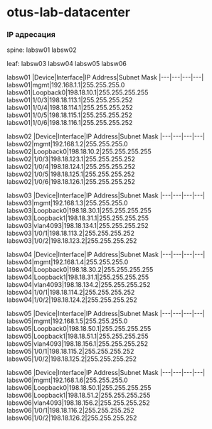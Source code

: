 # otus-lab-datacenter

### IP адресация

spine: labsw01 labsw02

leaf: labsw03 labsw04 labsw05 labsw06

labsw01
|Device|Interface|IP Address|Subnet Mask
|---|---|---|---|
labsw01|mgmt|192.168.1.1|255.255.255.0
labsw01|Loopback0|198.18.10.1|255.255.255.255
labsw01|1/0/3|198.18.113.1|255.255.255.252
labsw01|1/0/4|198.18.114.1|255.255.255.252
labsw01|1/0/5|198.18.115.1|255.255.255.252
labsw01|1/0/6|198.18.116.1|255.255.255.252

labsw02
|Device|Interface|IP Address|Subnet Mask
|---|---|---|---|
labsw02|mgmt|192.168.1.2|255.255.255.0
labsw02|Loopback0|198.18.10.2|255.255.255.255
labsw02|1/0/3|198.18.123.1|255.255.255.252
labsw02|1/0/4|198.18.124.1|255.255.255.252
labsw02|1/0/5|198.18.125.1|255.255.255.252
labsw02|1/0/6|198.18.126.1|255.255.255.252

labsw03
|Device|Interface|IP Address|Subnet Mask
|---|---|---|---|
labsw03|mgmt|192.168.1.3|255.255.255.0
labsw03|Loopback0|198.18.30.1|255.255.255.255
labsw03|Loopback1|198.18.31.1|255.255.255.255
labsw03|vlan4093|198.18.134.1|255.255.255.252
labsw03|1/0/1|198.18.113.2|255.255.255.252
labsw03|1/0/2|198.18.123.2|255.255.255.252

labsw04
|Device|Interface|IP Address|Subnet Mask
|---|---|---|---|
labsw04|mgmt|192.168.1.4|255.255.255.0
labsw04|Loopback0|198.18.30.2|255.255.255.255
labsw04|Loopback1|198.18.31.1|255.255.255.255
labsw04|vlan4093|198.18.134.2|255.255.255.252
labsw04|1/0/1|198.18.114.2|255.255.255.252
labsw04|1/0/2|198.18.124.2|255.255.255.252

labsw05
|Device|Interface|IP Address|Subnet Mask
|---|---|---|---|
labsw05|mgmt|192.168.1.5|255.255.255.0
labsw05|Loopback0|198.18.50.1|255.255.255.255
labsw05|Loopback1|198.18.51.1|255.255.255.255
labsw05|vlan4093|198.18.156.1|255.255.255.252
labsw05|1/0/1|198.18.115.2|255.255.255.252
labsw05|1/0/2|198.18.125.2|255.255.255.252

labsw06
|Device|Interface|IP Address|Subnet Mask
|---|---|---|---|
labsw06|mgmt|192.168.1.6|255.255.255.0
labsw06|Loopback0|198.18.50.1|255.255.255.255
labsw06|Loopback1|198.18.51.2|255.255.255.255
labsw06|vlan4093|198.18.156.2|255.255.255.252
labsw06|1/0/1|198.18.116.2|255.255.255.252
labsw06|1/0/2|198.18.126.2|255.255.255.252

